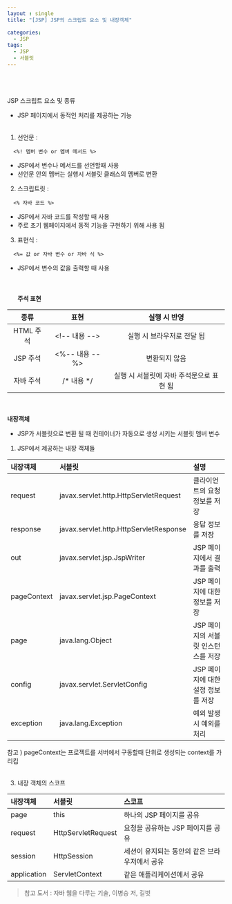 ```yaml
---
layout : single
title: "[JSP] JSP의 스크립트 요소 및 내장객체"

categories:
  - JSP
tags:
  - JSP
  - 서블릿
---
```

<br/><br/><br/>
JSP 스크립트 요소 및 종류
- JSP 페이지에서 동적인 처리를 제공하는 기능
<br/><br/>
1. 선언문 : <br/>
~~~
  <%! 멤버 변수 or 멤버 메서드 %>
~~~
- JSP에서 변수나 메서드를 선언할때 사용
- 선언문 안의 멤버는 실행시 서블릿 클래스의 멤버로 변환 <br/>

2. 스크립트릿 : <br/>
~~~
  <% 자바 코드 %>
~~~
- JSP에서 자바 코드를 작성할 때 사용
- 주로 초기 웹페이지에서 동적 기능을 구현하기 위해 사용 됨 <br/>

3. 표현식 :<br/>
~~~
  <%= 값 or 자바 변수 or 자바 식 %>
~~~
- JSP에서 변수의 값을 출력할 때 사용 <br/>
<br/><br/><br/>
**주석 표현**

|종류|표현|실행 시 반영|
|:---:|:---:|:---:|
|HTML 주석|\<\!-- 내용 -->|실행 시 브라우저로 전달 됨|
|JSP 주석|<%-- 내용 --%>|변환되지 않음|
|자바 주석|/* 내용 */|실행 시 서블릿에 자바 주석문으로 표현 됨|

<br/><br/>
**내장객체**
- JSP가 서블릿으로 변환 될 때 컨테이너가 자동으로 생성 시키는 서블릿 멤버 변수

1. JSP에서 제공하는 내장 객체들

|내장객체|서블릿|설명|
|:---|:---|:---|
|request|javax.servlet.http.HttpServletRequest|클라이언트의 요청 정보를 저장|
|response|javax.servlet.http.HttpServletResponse|응답 정보를 저장|
|out|javax.servlet.jsp.JspWriter|JSP 페이지에서 결과를 출력|
|pageContext|javax.servlet.jsp.PageContext|JSP 페이지에 대한 정보를 저장 |
|page|java.lang.Object|JSP 페이지의 서블릿 인스턴스를 저장|
|config|javax.servlet.ServletConfig|JSP 페이지에 대한 설정 정보를 저장|
|exception|java.lang.Exception|예외 발생 시 예외를 처리|

참고 ) pageContext는 프로젝트를 서버에서 구동할때 단위로 생성되는 context를 가리킴<br/><br/>


3. 내장 객체의 스코프

|내장객체|서블릿|스코프|
|:---|:---|:---|
|page|this|하나의 JSP 페이지를 공유|
|request|HttpServletRequest|요청을 공유하는 JSP 페이지를 공유|
|session|HttpSession|세션이 유지되는 동안의 같은 브라우저에서 공유|
|application|ServletContext|같은 애플리케이션에서 공유|

> 참고 도서 : 자바 웹을 다루는 기술, 이병승 저, 길벗 
